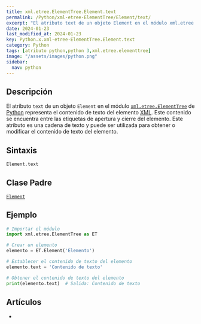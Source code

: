 ```yaml
---
title: xml.etree.ElementTree.Element.text
permalink: /Python/xml-etree-ElementTree/Element/text/
excerpt: "El atributo text de un objeto Element en el módulo xml.etree.ElementTree de Python representa el contenido de texto del elemento XML. Puede ser utilizado para obtener o modificar el contenido de texto del elemento."
date: 2024-01-23
last_modified_at: 2024-01-23
key: Python.x.xml-etree-ElementTree.Element.text
category: Python
tags: [atributo python,python 3,xml.etree.elementtree]
image: "/assets/images/python.png"
sidebar:
  nav: python
---
```


## Descripción


El atributo `text` de un objeto `Element` en el módulo [`xml.etree.ElementTree`](https://www.w3api.com/Python/xml-etree-ElementTree/) de [Python](https://www.manualweb.net/python/) representa el contenido de texto del elemento [XML](https://www.manualweb.net/xml/). Este contenido se encuentra entre las etiquetas de apertura y cierre del elemento. Este atributo es una cadena de texto y puede ser utilizada para obtener o modificar el contenido de texto del elemento.


## Sintaxis


```python
Element.text
```


## Clase Padre


[`Element`](https://www.w3api.com/Python/xml-etree-ElementTree/Element/)


## Ejemplo


```python
# Importar el módulo
import xml.etree.ElementTree as ET

# Crear un elemento
elemento = ET.Element('Elemento')

# Establecer el contenido de texto del elemento
elemento.text = 'Contenido de texto'

# Obtener el contenido de texto del elemento
print(elemento.text)  # Salida: Contenido de texto
```


## Artículos

- 

